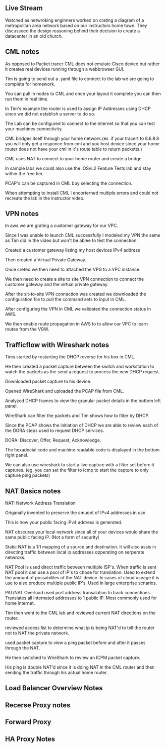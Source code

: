 ## Live Stream 

Watched as netwroking enginners worked on crating a diagram of a metropolitan area network based on our instructors home town. They discusseed the design reasoning behind their decision to create a datacenter in an old church. 

## CML notes
As opposed to Packet tracer CML does not emulate Cisco device but rather it creates real devices running through a webbrowser GUI. 

Tim is going to send out a .yaml file to connect to the lab we are going to complete for homework. 

You can pull in nodes to CML and once your layout it complete you can then run them in real time. 

In Tim's example the router is used to assign IP Addresses using DHCP since we did not establish a server to do so.

The Lab can be configured to connect to the internet so that you can test your machines connectivity.

CML bridges itself through your home network.(ex. if your tracert to 8.8.8.8 you will only get a responce from cml and you host device since your home router does not have your cml in it's route table to return packetts.)

CML uses NAT to connect to your home router and create a bridge.

In sample labs we could also use the IOSvL2 Feature Tests lab and stay within the free tier.

PCAP's can be captured in CML buy selecting the connection. 

When attempting to install CML I encorterned multiple errors and could not recreate the lab in the instructor video. 

## VPN notes 

In aws we are grating a customer gateway for our VPC.

Since I was unable to launch CML successfully I modeled my VPN the same as Tim did in the video but won't be ablee to test the connection. 

Created a customer gateway listing my host devices IPv4 address

Then created a Virtual Private Gateway.

Once creted we then need to attached the VPG to a VPC instance. 

We then need to create a site to site VPN connection to connect the customer gateway and the virtual private gateway. 

After the sit-to-site VPN connection was created we downloaded the configuration file to pull the command sets to input in CML.

After configuring the VPN in CML we validated the connection status in AWS.

We then enable route propagation in AWS to to allow our VPC to learn routes from the VGW.

## Trafficflow with Wireshark notes 

Tims started by restarting the DHCP reverse for his box in CML.

He then created a packet capture between the switch and workstation to watch the packets as the send a request to process the new DHCP request.

Downloaded packet capture to his device.

Opened WireShark and uploaded the PCAP file from CML.

Analyzed DHCP frames to view the granular packet details in the bottom left panel.

WireShark can filter the packets and Tim shows how to filter by DHCP.

Since the PCAP shows the initiation of DHCP we are able to review each of the DORA steps used to request DHCP services. 

DORA: Discover, Offer, Request, Acknowledge.

The hexadecial code and machine readable code is displayed in the bottom right panel. 

We can also use wireshark to start a live capture with a filter set before it captures. (eg. you can set the filter to icmp to start the capture to only capture ping packets)

## NAT Basics notes 

NAT: Network Address Translation

Origanally invented to preserve the amuont of IPv4 addresses in use. 

This is how your public facing IPv4 address is generated.

NAT obscures your local network since all of your devices would share the same public facing IP. (Not a form of security)

Static NAT is a 1:1 mapping of a source and destination. It will also assis in directing traffic between local ip addresses opperating on serperate netwroks. 

NAT Pool is used direct traffic between multiple ISP's. When traffic is sent NAT pool it can use a pool of IP's to chose for translation. Used to extend the amount of possabilites of the NAT device. In cases of cloud useage it is use to also produce multiple public IP's. Used in large enterprise scnarios. 

PAT/NAT Overload used port address transalation to track connections. Translates all internated addresses to 1 public IP. Most commonly used for home internet. 

Tim then went to the CML lab and reviewed current NAT directions on the router.

reviewed access list to determine what ip is being NAT'd to tell the router not to NAT the private network.

used packet capture to view a ping packet before and after it passes through the NAT. 

He then switched to WireShark to review an ICPM packet capture.

His ping is double NAT'd since it is doing NAT in the CML router and then sending the traffic through his actual home router. 

## Load Balancer Overview Notes



## Recerse Proxy notes



## Forward Proxy



## HA Proxy Notes
